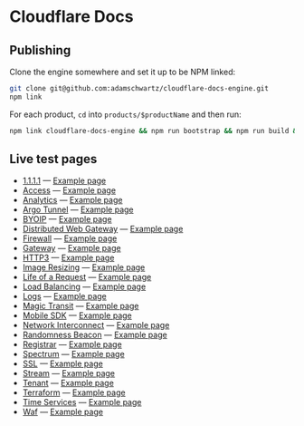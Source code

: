 # Cloudflare Docs

## Publishing

Clone the engine somewhere and set it up to be NPM linked:

```bash
git clone git@github.com:adamschwartz/cloudflare-docs-engine.git
npm link
```

For each product, `cd` into `products/$productName` and then run:

```bash
npm link cloudflare-docs-engine && npm run bootstrap && npm run build && wrangler publish
```

## Live test pages

- [1.1.1.1](https://cloudflare-docs-testing.ruthless.design/1-1-1-1) — [Example page](https://cloudflare-docs-testing.ruthless.design/1-1-1-1/what-is-1.1.1.1)
- [Access](https://cloudflare-docs-testing.ruthless.design/access) — [Example page](https://cloudflare-docs-testing.ruthless.design/access/about)
- [Analytics](https://cloudflare-docs-testing.ruthless.design/analytics) — [Example page](https://cloudflare-docs-testing.ruthless.design/analytics/graphql-api)
- [Argo Tunnel](https://cloudflare-docs-testing.ruthless.design/argo-tunnel) — [Example page](https://cloudflare-docs-testing.ruthless.design/argo-tunnel/trycloudflare)
- [BYOIP](https://cloudflare-docs-testing.ruthless.design/byoip) — [Example page](https://cloudflare-docs-testing.ruthless.design/byoip/about)
- [Distributed Web Gateway](https://cloudflare-docs-testing.ruthless.design/distributed-web) — [Example page](https://cloudflare-docs-testing.ruthless.design/distributed-web/ethereum-gateway/about-eth)
- [Firewall](https://cloudflare-docs-testing.ruthless.design/firewall) — [Example page](https://cloudflare-docs-testing.ruthless.design/firewall/cf-firewall-language)
- [Gateway](https://cloudflare-docs-testing.ruthless.design/gateway) — [Example page](https://cloudflare-docs-testing.ruthless.design/gateway/about)
- [HTTP3](https://cloudflare-docs-testing.ruthless.design/http3) — [Example page](https://cloudflare-docs-testing.ruthless.design/http3/intro)
- [Image Resizing](https://cloudflare-docs-testing.ruthless.design/images) — [Example page](https://cloudflare-docs-testing.ruthless.design/images/protected-origin)
- [Life of a Request](https://cloudflare-docs-testing.ruthless.design/internet) — [Example page](https://cloudflare-docs-testing.ruthless.design/internet/intro)
- [Load Balancing](https://cloudflare-docs-testing.ruthless.design/load-balancing) — [Example page](https://cloudflare-docs-testing.ruthless.design/load-balancing/about)
- [Logs](https://cloudflare-docs-testing.ruthless.design/logs) — [Example page](https://cloudflare-docs-testing.ruthless.design/logs/about)
- [Magic Transit](https://cloudflare-docs-testing.ruthless.design/magic-transit) — [Example page](https://cloudflare-docs-testing.ruthless.design/magic-transit/about)
- [Mobile SDK](https://cloudflare-docs-testing.ruthless.design/mobile-sdk) — [Example page](https://cloudflare-docs-testing.ruthless.design/mobile-sdk/getting_started)
- [Network Interconnect](https://cloudflare-docs-testing.ruthless.design/network-interconnect) — [Example page](https://cloudflare-docs-testing.ruthless.design/network-interconnect/about)
- [Randomness Beacon](https://cloudflare-docs-testing.ruthless.design/randomness-beacon) — [Example page](https://cloudflare-docs-testing.ruthless.design/randomness-beacon/about/Background)
- [Registrar](https://cloudflare-docs-testing.ruthless.design/registrar) — [Example page](https://cloudflare-docs-testing.ruthless.design/registrar/about)
- [Spectrum](https://cloudflare-docs-testing.ruthless.design/spectrum) — [Example page](https://cloudflare-docs-testing.ruthless.design/spectrum/getting-started)
- [SSL](https://cloudflare-docs-testing.ruthless.design/ssl/ssl-tls) — [Example page](https://cloudflare-docs-testing.ruthless.design/ssl/ssl-tls/supported-browsers)
- [Stream](https://cloudflare-docs-testing.ruthless.design/stream) — [Example page](https://cloudflare-docs-testing.ruthless.design/stream/faq)
- [Tenant](https://cloudflare-docs-testing.ruthless.design/tenant) — [Example page](https://cloudflare-docs-testing.ruthless.design/tenant/tutorial/accounts)
- [Terraform](https://cloudflare-docs-testing.ruthless.design/terraform) — [Example page](https://cloudflare-docs-testing.ruthless.design/terraform/getting-started/installing)
- [Time Services](https://cloudflare-docs-testing.ruthless.design/time-services) — [Example page](https://cloudflare-docs-testing.ruthless.design/time-services/ntp/usage)
- [Waf](https://cloudflare-docs-testing.ruthless.design/waf) — [Example page](https://cloudflare-docs-testing.ruthless.design/waf/change-log/2019-10-17---emergency-release)
